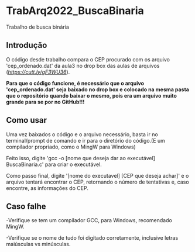 # TrabArq2022_BuscaBinaria
Trabalho de busca binária

## Introdução

O código desde trabalho compara o CEP procurado com os arquivo 'cep_ordenado.dat' da aula3 no drop box das aulas de arquivos (*https://cutt.ly/gF3WU36*). 

**Para que o código funcione, é necessário que o arquivo 'cep_ordenado.dat' seja baixado no drop box e colocado na mesma pasta que o repositório quando baixar o mesmo, pois era um arquivo muito grande para se por no GitHub!!!**

## Como usar

Uma vez baixados o código e o arquivo necessário, basta ir no terminal/prompt de comando e ir para o diretório do código.(E um compilador propriado, como o MingW para Windows)

Feito isso, digite 'gcc -o [nome que deseja dar ao executável] BuscaBinaria.c' para criar o executável.

Como passo final, digite '[nome do executavel] [CEP que deseja achar]' e o arquivo tentará encontrar o CEP, retornando o número de tentativas e, caso encontre, as informações do CEP.

## Caso falhe

-Verifique se tem um compilador GCC, para Windows, recomendado MingW.

-Verifique se o nome de tudo foi digitado corretamente, inclusive letras maiúsculas vs minúsculas.
